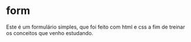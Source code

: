 # form
Este é um formulário simples, que foi feito com html e css a fim de treinar os conceitos que venho estudando.
